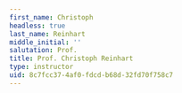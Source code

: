 ```yaml
---
first_name: Christoph
headless: true
last_name: Reinhart
middle_initial: ''
salutation: Prof.
title: Prof. Christoph Reinhart
type: instructor
uid: 8c7fcc37-4af0-fdcd-b68d-32fd70f758c7
---
```

